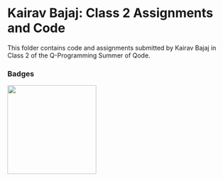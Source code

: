 # Kairav Bajaj: Class 2 Assignments and Code
This folder contains code and assignments submitted by Kairav Bajaj in Class 2 of the Q-Programming Summer of Qode.
### Badges
<img src="/badges/attendance.png" width="200px" height="200px">
